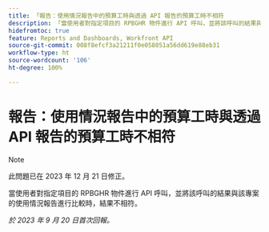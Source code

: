 ```yaml
---
title: 「報告：使用情況報告中的預算工時與透過 API 報告的預算工時不相符
description: 「當使用者對指定項目的 RPBGHR 物件進行 API 呼叫，並將該呼叫的結果與該專案的使用情況報告進行比較時，結果不相符。」
hidefromtoc: true
feature: Reports and Dashboards, Workfront API
source-git-commit: 008f8efcf3a21211f0e058051a56dd619e88eb31
workflow-type: ht
source-wordcount: '106'
ht-degree: 100%

---
```



# 報告：使用情況報告中的預算工時與透過 API 報告的預算工時不相符

>[!NOTE]
>
>此問題已在 2023 年 12 月 21 日修正。

當使用者對指定項目的 RPBGHR 物件進行 API 呼叫，並將該呼叫的結果與該專案的使用情況報告進行比較時，結果不相符。

_於 2023 年 9 月 20 日首次回報。_

